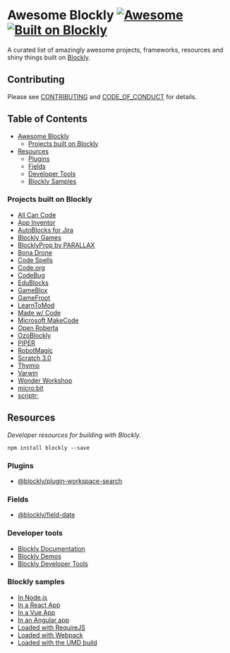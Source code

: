# Awesome Blockly [![Awesome](https://awesome.re/badge.svg)](https://awesome.re) [![Built on Blockly](https://tinyurl.com/built-on-blockly)](https://github.com/google/blockly)

A curated list of amazingly awesome projects, frameworks, resources and shiny things built on [Blockly](https://github.com/google/blockly).

## Contributing
Please see [CONTRIBUTING](https://github.com/samelhusseini/awesome-blockly/blob/master/CONTRIBUTING.md) and [CODE_OF_CONDUCT](https://github.com/samelhusseini/awesome-blockly/blob/master/CODE_OF_CONDUCT.md) for details.


## Table of Contents
- [Awesome Blockly](#awesome-blockly)
    - [Projects built on Blockly](#projects-built-on-blockly)
- [Resources](#resources)
    - [Plugins](#plugins)
    - [Fields](#fields)
    - [Developer Tools](#developer-tools)
    - [Blockly Samples](#blockly-samples)

### Projects built on Blockly

- [All Can Code](https://www.allcancode.com/)
- [App Inventor](https://appinventor.mit.edu/)
- [AutoBlocks for Jira](https://marketplace.atlassian.com/apps/1219915/autoblocks-for-jira)
- [Blockly Games](https://blockly.games/)
- [BlocklyProp by PARALLAX](https://www.parallax.com/product/program-blocklyprop)
- [Bona Drone](https://www.bonadrone.com/en/products)
- [Code Spells](https://codespells.org/)
- [Code.org](https://code.org/)
- [CodeBug](https://www.codebug.org.uk/)
- [EduBlocks](https://edublocks.org)
- [GameBlox](https://gameblox.org/)
- [GameFroot](https://make.gamefroot.com/)
- [LearnToMod](https://www.learntomod.com/)
- [Made w/ Code](https://www.madewithcode.com/)
- [Microsoft MakeCode](https://makecode.com)
- [Open Roberta](https://lab.open-roberta.org/)
- [OzoBlockly](https://ozoblockly.com/)
- [PIPER](https://www.playpiper.com/pages/pipercode)
- [RobotMagic](https://robotmagic.org/)
- [Scratch 3.0](https://scratch.mit.edu/)
- [Thymio](https://www.thymio.org/)
- [Varwin](https://varwin.com/)
- [Wonder Workshop](https://www.makewonder.com/)
- [micro:bit](https://microbit.org)
- [scriptr;](https://www.scriptr.io)

## Resources
*Developer resources for building with Blockly.*

```
npm install blockly --save
```

### Plugins
- [@blockly/plugin-workspace-search](https://www.npmjs.com/package/@blockly/plugin-workspace-search)

### Fields
- [@blockly/field-date](https://www.npmjs.com/package/@blockly/field-date)

### Developer tools

- [Blockly Documentation](https://developers.google.com/blockly/guides/overview)
- [Blockly Demos](https://blockly-demo.appspot.com/static/demos/index.html)
- [Blockly Developer Tools](https://blockly-demo.appspot.com/static/demos/blockfactory/index.html)

### Blockly samples

- [In Node.js](https://github.com/google/blockly-samples/tree/master/blockly-node)
- [In a React App](https://github.com/google/blockly-samples/tree/master/blockly-react)
- [In a Vue App](https://github.com/google/blockly-samples/tree/master/blockly-vue)
- [In an Angular app](https://github.com/google/blockly-samples/tree/master/blockly-angular)
- [Loaded with RequireJS](https://github.com/google/blockly-samples/tree/master/blockly-requirejs)
- [Loaded with Webpack](https://github.com/google/blockly-samples/tree/master/blockly-webpack)
- [Loaded with the UMD build](https://github.com/google/blockly-samples/tree/master/blockly-umd)
